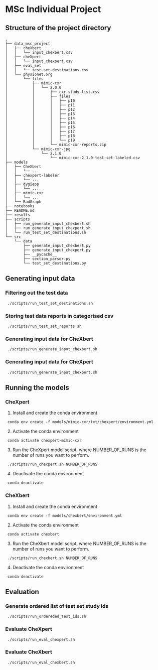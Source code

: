 # MSc Individual Project
## Structure of the project directory
```
.
├── data_msc_project
│   ├── cheXbert
│   │   └── input_chexbert.csv
│   ├── cheXpert
│   │   └── input_chexpert.csv
│   ├── eval_set
│   │   └── test-set-destinations.csv
│   └── physionet.org
│       └── files
│           ├── mimic-cxr
│           │   └── 2.0.0
│           │       ├── cxr-study-list.csv
│           │       ├── files
│           │       │   ├── p10
│           │       │   ├── p11
│           │       │   ├── p12
│           │       │   ├── p13
│           │       │   ├── p14
│           │       │   ├── p15
│           │       │   ├── p16
│           │       │   ├── p17
│           │       │   ├── p18
│           │       │   └── p19
│           │       └── mimic-cxr-reports.zip
│           └── mimic-cxr-jpg
│               └── 2.1.0
│                   └── mimic-cxr-2.1.0-test-set-labeled.csv
├── models
│   ├── CheXbert
│   │   └── ...
│   ├── chexpert-labeler
│   │   └── ...
│   ├── dygiepp
│   │   └── ...
│   ├── mimic-cxr
│   │   └── ...
│   └── RadGraph
├── notebooks
├── README.md
├── results
├── scripts
│   ├── run_generate_input_chexbert.sh
│   ├── run_generate_input_chexpert.sh
│   └── run_test_set_destinations.sh
└── src
    └── data
        ├── generate_input_chexbert.py
        ├── generate_input_chexpert.py
        ├── __pycache__
        ├── section_parser.py
        └── test_set_destinations.py
```

## Generating input data
### Filtering out the test data
``` ./scripts/run_test_set_destinations.sh```
### Storing test data reports in categorised csv
``` ./scripts/run_test_set_reports.sh```
### Generating input data for CheXbert
``` ./scripts/run_generate_input_chexbert.sh```
### Generating input data for CheXpert
``` ./scripts/run_generate_input_chexpert.sh```

## Running the models
### CheXpert
1. Install and create the conda environment

``` conda env create -f models/mimic-cxr/txt/chexpert/environment.yml```

2. Activate the conda environment

``` conda activate chexpert-mimic-cxr```

3. Run the CheXpert model script, where NUMBER_OF_RUNS is the number of runs you want to perform.

``` ./scripts/run_chexpert.sh NUMBER_OF_RUNS``` 

4. Deactivate the conda environment

``` conda deactivate```

### CheXbert
1. Install and create the conda environment

``` conda env create -f models/chexbert/environment.yml```

2. Activate the conda environment

``` conda activate chexbert```

3. Run the CheXbert model script, where NUMBER_OF_RUNS is the number of runs you want to perform.

``` ./scripts/run_chexbert.sh NUMBER_OF_RUNS```

4. Deactivate the conda environment

``` conda deactivate```

## Evaluation
### Generate ordered list of test set study ids
``` ./scripts/run_ordereded_test_ids.sh```
### Evaluate CheXpert
``` ./scripts/run_eval_chexpert.sh```
### Evaluate CheXbert
``` ./scripts/run_eval_chexbert.sh```